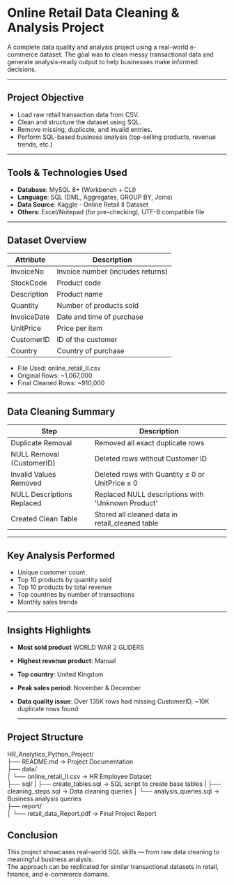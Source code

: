 # Online Retail Data Cleaning & Analysis Project

A complete data quality and analysis project using a real-world e-commerce dataset. The goal was to clean messy transactional data and generate analysis-ready output to help businesses make informed decisions.

---
##  Project Objective
- Load raw retail transaction data from CSV.
- Clean and structure the dataset using SQL.
- Remove missing, duplicate, and invalid entries.
- Perform SQL-based business analysis (top-selling products, revenue trends, etc.)
---
##  Tools & Technologies Used
- **Database**: MySQL 8+ (Workbench + CLI)
- **Language**: SQL (DML, Aggregates, GROUP BY, Joins)
- **Data Source**: Kaggle - Online Retail II Dataset
- **Others**: Excel/Notepad (for pre-checking), UTF-8 compatible file

---

##  Dataset Overview

| Attribute              | Description                             |
|------------------------|-----------------------------------------|
| InvoiceNo              | Invoice number (includes returns)       |
| StockCode              | Product code                            |
| Description            | Product name                            |
| Quantity               | Number of products sold                 |
| InvoiceDate            | Date and time of purchase               |
| UnitPrice              | Price per item                          |
| CustomerID             | ID of the customer                      |
| Country                | Country of purchase                     |

- File Used: online_retail_II.csv
- Original Rows: ~1,067,000
- Final Cleaned Rows: ~910,000

---
##  Data Cleaning Summary

| Step                            | Description |
|---------------------------------|-------------|
| Duplicate Removal	              |Removed all exact duplicate rows|
| NULL Removal (CustomerID)	      |Deleted rows without Customer ID|
| Invalid Values Removed	      |Deleted rows with Quantity ≤ 0 or UnitPrice ≤ 0|
| NULL Descriptions Replaced	  |Replaced NULL descriptions with 'Unknown Product'|
| Created Clean Table	          |Stored all cleaned data in retail_cleaned table|

---
##  Key Analysis Performed

- Unique customer count
- Top 10 products by quantity sold
- Top 10 products by total revenue
- Top countries by number of transactions
- Monthly sales trends

---

##  Insights Highlights

- **Most sold product** WORLD WAR 2 GLIDERS
- **Highest revenue product**: Manual
- **Top country**: United Kingdom
- **Peak sales period**: November & December
- **Data quality issue**: Over 135K rows had missing CustomerID, ~10K duplicate rows found

  ---
## Project Structure
HR_Analytics_Python_Project/  
├── README.md                     → Project Documentation  
├── data/  
│   └── online_retail_II.csv          → HR Employee Dataset  
├── sql/
|   ├── create_tables.sql           → SQL script to create base tables
|   ├── cleaning_steps.sql         → Data cleaning queries
│   └── analysis_queries.sql        → Business analysis queries                    
├── report/  
│   └── retail_data_Report.pdf   → Final Project Report
## Conclusion

This project showcases real-world SQL skills — from raw data cleaning to meaningful business analysis.  
The approach can be replicated for similar transactional datasets in retail, finance, and e-commerce domains.
